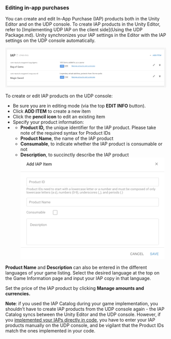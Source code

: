 ### Editing in-app purchases 

You can create and edit In-App Purchase (IAP) products both in the Unity Editor and on the UDP console. To create IAP products in the Unity Editor, refer to [Implementing UDP IAP on the client side](Using the UDP Package.md). Unity synchronizes your IAP settings in the Editor with the IAP settings on the UDP console automatically. 

![img](images/image_22.png)

To create or edit IAP products on the UDP console:

- Be sure you are in editing mode (via the top **EDIT INFO** button).
- Click **ADD ITEM** to create a new item
- Click the **pencil icon** to edit an existing item 
- Specify your product information:
- - **Product ID,** the unique identifier for the IAP product. Please take note of the required syntax for Product IDs
  - **Product Name**, the name of the IAP product
  - **Consumable**, to indicate whether the IAP product is consumable or not
  - **Description**, to succinctly describe the IAP product
![img](images/image_23.png)

**Product Name** and **Description** can also be entered in the different languages of your game listing. Select the desired language at the top on the Game Information page and input your IAP copy in that language.

Set the price of the IAP product by clicking **Manage amounts and currencies.**

**Note**: if you used the IAP Catalog during your game implementation, you shouldn’t have to create IAP products from the UDP console again - the IAP Catalog syncs between the Unity Editor and the UDP console. However, if you [implemented your IAPs directly in code](https://docs.unity3d.com/Manual/UnityIAPDefiningProducts.html), you have to enter your IAP products manually on the UDP console, and be vigilant that the Product IDs match the ones implemented in your code. 

